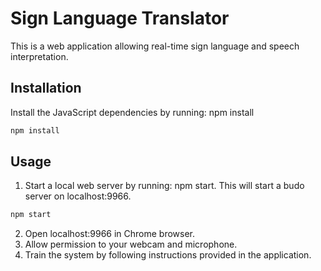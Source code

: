 # Sign Language Translator
This is a web application allowing real-time sign language and speech interpretation.


## Installation

Install the JavaScript dependencies by running: npm install 
```bash
npm install 
```

## Usage

1. Start a local web server by running: npm start. This will start a budo server on localhost:9966.
```bash
npm start
```

2. Open localhost:9966 in Chrome browser.
3. Allow permission to your webcam and microphone.
4. Train the system by following instructions provided in the application.
